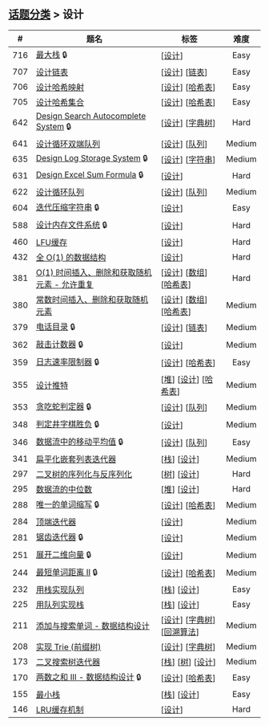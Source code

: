 <!--|This file generated by command(leetcode tag); DO NOT EDIT.            |-->
<!--+----------------------------------------------------------------------+-->
<!--|@author    Openset <openset.wang@gmail.com>                           |-->
<!--|@link      https://github.com/openset                                 |-->
<!--|@home      https://github.com/openset/leetcode                        |-->
<!--+----------------------------------------------------------------------+-->

## [话题分类](https://github.com/openset/leetcode/blob/master/tag/README.md) > 设计

| # | 题名 | 标签 | 难度 |
| :-: | - | - | :-: |
| 716 | [最大栈](https://github.com/openset/leetcode/tree/master/problems/max-stack) 🔒 | [[设计](https://github.com/openset/leetcode/tree/master/tag/design/README.md)]  | Easy |
| 707 | [设计链表](https://github.com/openset/leetcode/tree/master/problems/design-linked-list) | [[设计](https://github.com/openset/leetcode/tree/master/tag/design/README.md)] [[链表](https://github.com/openset/leetcode/tree/master/tag/linked-list/README.md)]  | Easy |
| 706 | [设计哈希映射](https://github.com/openset/leetcode/tree/master/problems/design-hashmap) | [[设计](https://github.com/openset/leetcode/tree/master/tag/design/README.md)] [[哈希表](https://github.com/openset/leetcode/tree/master/tag/hash-table/README.md)]  | Easy |
| 705 | [设计哈希集合](https://github.com/openset/leetcode/tree/master/problems/design-hashset) | [[设计](https://github.com/openset/leetcode/tree/master/tag/design/README.md)] [[哈希表](https://github.com/openset/leetcode/tree/master/tag/hash-table/README.md)]  | Easy |
| 642 | [Design Search Autocomplete System](https://github.com/openset/leetcode/tree/master/problems/design-search-autocomplete-system) 🔒 | [[设计](https://github.com/openset/leetcode/tree/master/tag/design/README.md)] [[字典树](https://github.com/openset/leetcode/tree/master/tag/trie/README.md)]  | Hard |
| 641 | [设计循环双端队列](https://github.com/openset/leetcode/tree/master/problems/design-circular-deque) | [[设计](https://github.com/openset/leetcode/tree/master/tag/design/README.md)] [[队列](https://github.com/openset/leetcode/tree/master/tag/queue/README.md)]  | Medium |
| 635 | [Design Log Storage System](https://github.com/openset/leetcode/tree/master/problems/design-log-storage-system) 🔒 | [[设计](https://github.com/openset/leetcode/tree/master/tag/design/README.md)] [[字符串](https://github.com/openset/leetcode/tree/master/tag/string/README.md)]  | Medium |
| 631 | [Design Excel Sum Formula](https://github.com/openset/leetcode/tree/master/problems/design-excel-sum-formula) 🔒 | [[设计](https://github.com/openset/leetcode/tree/master/tag/design/README.md)]  | Hard |
| 622 | [设计循环队列](https://github.com/openset/leetcode/tree/master/problems/design-circular-queue) | [[设计](https://github.com/openset/leetcode/tree/master/tag/design/README.md)] [[队列](https://github.com/openset/leetcode/tree/master/tag/queue/README.md)]  | Medium |
| 604 | [迭代压缩字符串](https://github.com/openset/leetcode/tree/master/problems/design-compressed-string-iterator) 🔒 | [[设计](https://github.com/openset/leetcode/tree/master/tag/design/README.md)]  | Easy |
| 588 | [设计内存文件系统](https://github.com/openset/leetcode/tree/master/problems/design-in-memory-file-system) 🔒 | [[设计](https://github.com/openset/leetcode/tree/master/tag/design/README.md)]  | Hard |
| 460 | [LFU缓存](https://github.com/openset/leetcode/tree/master/problems/lfu-cache) | [[设计](https://github.com/openset/leetcode/tree/master/tag/design/README.md)]  | Hard |
| 432 | [全 O(1) 的数据结构](https://github.com/openset/leetcode/tree/master/problems/all-oone-data-structure) | [[设计](https://github.com/openset/leetcode/tree/master/tag/design/README.md)]  | Hard |
| 381 | [O(1) 时间插入、删除和获取随机元素 - 允许重复](https://github.com/openset/leetcode/tree/master/problems/insert-delete-getrandom-o1-duplicates-allowed) | [[设计](https://github.com/openset/leetcode/tree/master/tag/design/README.md)] [[数组](https://github.com/openset/leetcode/tree/master/tag/array/README.md)] [[哈希表](https://github.com/openset/leetcode/tree/master/tag/hash-table/README.md)]  | Hard |
| 380 | [常数时间插入、删除和获取随机元素](https://github.com/openset/leetcode/tree/master/problems/insert-delete-getrandom-o1) | [[设计](https://github.com/openset/leetcode/tree/master/tag/design/README.md)] [[数组](https://github.com/openset/leetcode/tree/master/tag/array/README.md)] [[哈希表](https://github.com/openset/leetcode/tree/master/tag/hash-table/README.md)]  | Medium |
| 379 | [电话目录](https://github.com/openset/leetcode/tree/master/problems/design-phone-directory) 🔒 | [[设计](https://github.com/openset/leetcode/tree/master/tag/design/README.md)] [[链表](https://github.com/openset/leetcode/tree/master/tag/linked-list/README.md)]  | Medium |
| 362 | [敲击计数器](https://github.com/openset/leetcode/tree/master/problems/design-hit-counter) 🔒 | [[设计](https://github.com/openset/leetcode/tree/master/tag/design/README.md)]  | Medium |
| 359 | [日志速率限制器](https://github.com/openset/leetcode/tree/master/problems/logger-rate-limiter) 🔒 | [[设计](https://github.com/openset/leetcode/tree/master/tag/design/README.md)] [[哈希表](https://github.com/openset/leetcode/tree/master/tag/hash-table/README.md)]  | Easy |
| 355 | [设计推特](https://github.com/openset/leetcode/tree/master/problems/design-twitter) | [[堆](https://github.com/openset/leetcode/tree/master/tag/heap/README.md)] [[设计](https://github.com/openset/leetcode/tree/master/tag/design/README.md)] [[哈希表](https://github.com/openset/leetcode/tree/master/tag/hash-table/README.md)]  | Medium |
| 353 | [贪吃蛇判定器](https://github.com/openset/leetcode/tree/master/problems/design-snake-game) 🔒 | [[设计](https://github.com/openset/leetcode/tree/master/tag/design/README.md)] [[队列](https://github.com/openset/leetcode/tree/master/tag/queue/README.md)]  | Medium |
| 348 | [判定井字棋胜负](https://github.com/openset/leetcode/tree/master/problems/design-tic-tac-toe) 🔒 | [[设计](https://github.com/openset/leetcode/tree/master/tag/design/README.md)]  | Medium |
| 346 | [数据流中的移动平均值](https://github.com/openset/leetcode/tree/master/problems/moving-average-from-data-stream) 🔒 | [[设计](https://github.com/openset/leetcode/tree/master/tag/design/README.md)] [[队列](https://github.com/openset/leetcode/tree/master/tag/queue/README.md)]  | Easy |
| 341 | [扁平化嵌套列表迭代器](https://github.com/openset/leetcode/tree/master/problems/flatten-nested-list-iterator) | [[栈](https://github.com/openset/leetcode/tree/master/tag/stack/README.md)] [[设计](https://github.com/openset/leetcode/tree/master/tag/design/README.md)]  | Medium |
| 297 | [二叉树的序列化与反序列化](https://github.com/openset/leetcode/tree/master/problems/serialize-and-deserialize-binary-tree) | [[树](https://github.com/openset/leetcode/tree/master/tag/tree/README.md)] [[设计](https://github.com/openset/leetcode/tree/master/tag/design/README.md)]  | Hard |
| 295 | [数据流的中位数](https://github.com/openset/leetcode/tree/master/problems/find-median-from-data-stream) | [[堆](https://github.com/openset/leetcode/tree/master/tag/heap/README.md)] [[设计](https://github.com/openset/leetcode/tree/master/tag/design/README.md)]  | Hard |
| 288 | [唯一的单词缩写](https://github.com/openset/leetcode/tree/master/problems/unique-word-abbreviation) 🔒 | [[设计](https://github.com/openset/leetcode/tree/master/tag/design/README.md)] [[哈希表](https://github.com/openset/leetcode/tree/master/tag/hash-table/README.md)]  | Medium |
| 284 | [顶端迭代器](https://github.com/openset/leetcode/tree/master/problems/peeking-iterator) | [[设计](https://github.com/openset/leetcode/tree/master/tag/design/README.md)]  | Medium |
| 281 | [锯齿迭代器](https://github.com/openset/leetcode/tree/master/problems/zigzag-iterator) 🔒 | [[设计](https://github.com/openset/leetcode/tree/master/tag/design/README.md)]  | Medium |
| 251 | [展开二维向量](https://github.com/openset/leetcode/tree/master/problems/flatten-2d-vector) 🔒 | [[设计](https://github.com/openset/leetcode/tree/master/tag/design/README.md)]  | Medium |
| 244 | [最短单词距离 II](https://github.com/openset/leetcode/tree/master/problems/shortest-word-distance-ii) 🔒 | [[设计](https://github.com/openset/leetcode/tree/master/tag/design/README.md)] [[哈希表](https://github.com/openset/leetcode/tree/master/tag/hash-table/README.md)]  | Medium |
| 232 | [用栈实现队列](https://github.com/openset/leetcode/tree/master/problems/implement-queue-using-stacks) | [[栈](https://github.com/openset/leetcode/tree/master/tag/stack/README.md)] [[设计](https://github.com/openset/leetcode/tree/master/tag/design/README.md)]  | Easy |
| 225 | [用队列实现栈](https://github.com/openset/leetcode/tree/master/problems/implement-stack-using-queues) | [[栈](https://github.com/openset/leetcode/tree/master/tag/stack/README.md)] [[设计](https://github.com/openset/leetcode/tree/master/tag/design/README.md)]  | Easy |
| 211 | [添加与搜索单词 - 数据结构设计](https://github.com/openset/leetcode/tree/master/problems/add-and-search-word-data-structure-design) | [[设计](https://github.com/openset/leetcode/tree/master/tag/design/README.md)] [[字典树](https://github.com/openset/leetcode/tree/master/tag/trie/README.md)] [[回溯算法](https://github.com/openset/leetcode/tree/master/tag/backtracking/README.md)]  | Medium |
| 208 | [实现 Trie (前缀树)](https://github.com/openset/leetcode/tree/master/problems/implement-trie-prefix-tree) | [[设计](https://github.com/openset/leetcode/tree/master/tag/design/README.md)] [[字典树](https://github.com/openset/leetcode/tree/master/tag/trie/README.md)]  | Medium |
| 173 | [二叉搜索树迭代器](https://github.com/openset/leetcode/tree/master/problems/binary-search-tree-iterator) | [[栈](https://github.com/openset/leetcode/tree/master/tag/stack/README.md)] [[树](https://github.com/openset/leetcode/tree/master/tag/tree/README.md)] [[设计](https://github.com/openset/leetcode/tree/master/tag/design/README.md)]  | Medium |
| 170 | [两数之和 III - 数据结构设计](https://github.com/openset/leetcode/tree/master/problems/two-sum-iii-data-structure-design) 🔒 | [[设计](https://github.com/openset/leetcode/tree/master/tag/design/README.md)] [[哈希表](https://github.com/openset/leetcode/tree/master/tag/hash-table/README.md)]  | Easy |
| 155 | [最小栈](https://github.com/openset/leetcode/tree/master/problems/min-stack) | [[栈](https://github.com/openset/leetcode/tree/master/tag/stack/README.md)] [[设计](https://github.com/openset/leetcode/tree/master/tag/design/README.md)]  | Easy |
| 146 | [LRU缓存机制](https://github.com/openset/leetcode/tree/master/problems/lru-cache) | [[设计](https://github.com/openset/leetcode/tree/master/tag/design/README.md)]  | Hard |
